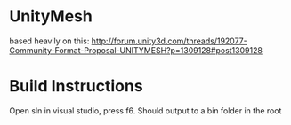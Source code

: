 UnityMesh
=========

based heavily on this: http://forum.unity3d.com/threads/192077-Community-Format-Proposal-UNITYMESH?p=1309128#post1309128

Build Instructions
====
Open sln in visual studio, press f6. Should output to a bin folder in the root

